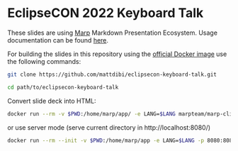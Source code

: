 # EclipseCON 2022 Keyboard Talk

These slides are using [Marp](https://marp.app/) Markdown Presentation Ecosystem. Usage documentation can be found [here](https://marpit.marp.app/).

For building the slides in this repository using the [official Docker image](https://hub.docker.com/r/marpteam/marp-cli/) use the following commands:

```bash
git clone https://github.com/mattdibi/eclipsecon-keyboard-talk.git
```

```bash
cd path/to/eclipsecon-keyboard-talk
```

Convert slide deck into HTML:

```bash
docker run --rm -v $PWD:/home/marp/app/ -e LANG=$LANG marpteam/marp-cli --bespoke.transition --bespoke.progress --preview slides.md
```

or use server mode (serve current directory in http://localhost:8080/)

```bash
docker run --rm --init -v $PWD:/home/marp/app -e LANG=$LANG -p 8080:8080 -p 37717:37717 marpteam/marp-cli --bespoke.transition --bespoke.progress -s .
```
